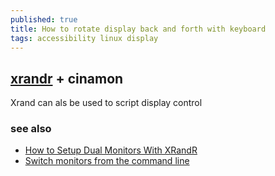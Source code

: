 ```yaml
---
published: true
title: How to rotate display back and forth with keyboard
tags: accessibility linux display
---
```

## [xrandr](https://forums.linuxmint.com/viewtopic.php?t=46152) + cinamon

Xrand can als be used to script display control

### see also
- [How to Setup Dual Monitors With XRandR](https://www.maketecheasier.com/how-to-setup-dual-monitors-with-xrandr/)
- [Switch monitors from the command line](https://superuser.com/questions/155004/switch-monitors-from-the-command-line)
